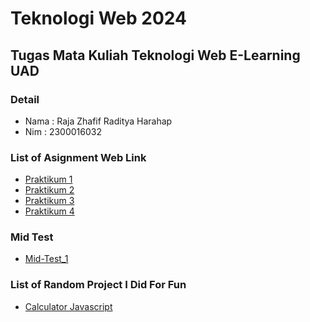 # Teknologi Web 2024 
## Tugas Mata Kuliah Teknologi Web E-Learning UAD

### Detail
- Nama : Raja Zhafif Raditya Harahap
- Nim  : 2300016032

### List of Asignment Web Link
- [Praktikum 1](https://brotherzhafif.github.io/tekweb_2024_2300016032/praktikum_1/)
- [Praktikum 2](https://brotherzhafif.github.io/tekweb_2024_2300016032/praktikum_2/)
- [Praktikum 3](https://brotherzhafif.github.io/tekweb_2024_2300016032/praktikum_3/)
- [Praktikum 4](https://brotherzhafif.github.io/tekweb_2024_2300016032/praktikum_4/)

### Mid Test
- [Mid-Test_1](https://brotherzhafif.github.io/tekweb_2024_2300016032/web-technology-mid-test-brotherzhafif/)

### List of Random Project I Did For Fun
- [Calculator Javascript](https://brotherzhafif.github.io/tekweb_2024_2300016032/belajar_js/calculator.html)


